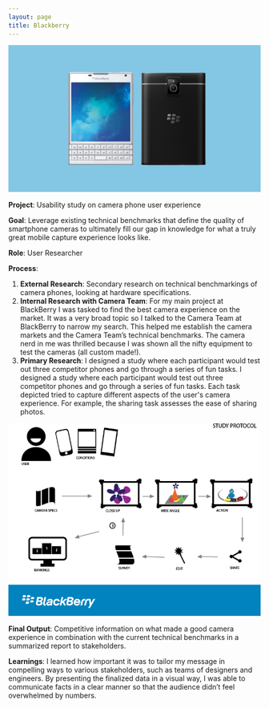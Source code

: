 ```yaml
---
layout: page
title: Blackberry
---
```


![blackberry](/images/blackberryhero.png)


**Project**: Usability study on camera phone user experience


**Goal**: Leverage existing technical benchmarks that define the quality of smartphone cameras to ultimately fill our gap in knowledge for what a truly great mobile capture experience looks like.

**Role**: User Researcher

**Process**:

1. **External Research**: Secondary research on technical benchmarkings of camera phones, looking at hardware specifications.
2. **Internal Research with Camera Team**: For my main project at BlackBerry I was tasked to find the best camera experience on the market. It was a very broad topic so I talked to the Camera Team at BlackBerry to narrow my search. This helped me establish the camera markets and the Camera Team’s technical benchmarks. The camera nerd in me was thrilled because I was shown all the nifty equipment to test the cameras (all custom made!).
3. **Primary Research**: I designed a study where each participant would test out three competitor phones and go through a series of fun tasks. I designed a study where each participant would test out three competitor phones and go through a series of fun tasks. Each task depicted tried to capture different aspects of the user's camera experience. For example, the sharing task assesses the ease of sharing photos.

![blackberry](/images/camera_protocol_diagram.png)

**Final Output**: Competitive information on what made a good camera experience in combination with the current technical benchmarks in a summarized report to stakeholders.


**Learnings**:
I learned how important it was to tailor my message in compelling ways to various stakeholders, such as teams of designers and engineers. By presenting the finalized data in a visual way, I was able to communicate facts in a clear manner so that the audience didn’t feel overwhelmed by numbers.
